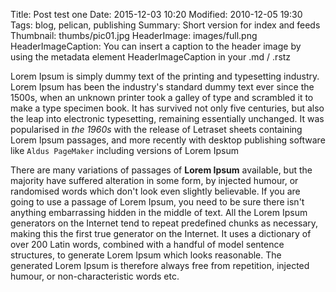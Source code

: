 Title: Post test one
Date: 2015-12-03 10:20
Modified: 2010-12-05 19:30
Tags: blog, pelican, publishing
Summary: Short version for index and feeds
Thumbnail: thumbs/pic01.jpg
HeaderImage: images/full.png
HeaderImageCaption: You can insert a caption to the header image by using the metadata element HeaderImageCaption in your .md / .rstz


Lorem Ipsum is simply dummy text of the printing and typesetting industry. Lorem Ipsum has been the industry's standard dummy text ever since the 1500s, when an unknown printer took a galley of type and scrambled it to make a type specimen book. It has survived not only five centuries, but also the leap into electronic typesetting, remaining essentially unchanged. It was popularised in *the 1960s* with the release of Letraset sheets containing Lorem Ipsum passages, and more recently with desktop publishing software like `Aldus PageMaker` including versions of Lorem Ipsum

There are many variations of passages of **Lorem Ipsum** available, but the majority have suffered alteration in some form, by injected humour, or randomised words which don't look even slightly believable. If you are going to use a passage of Lorem Ipsum, you need to be sure there isn't anything embarrassing hidden in the middle of text. All the Lorem Ipsum generators on the Internet tend to repeat predefined chunks as necessary, making this the first true generator on the Internet. It uses a dictionary of over 200 Latin words, combined with a handful of model sentence structures, to generate Lorem Ipsum which looks reasonable. The generated Lorem Ipsum is therefore always free from repetition, injected humour, or non-characteristic words etc.
